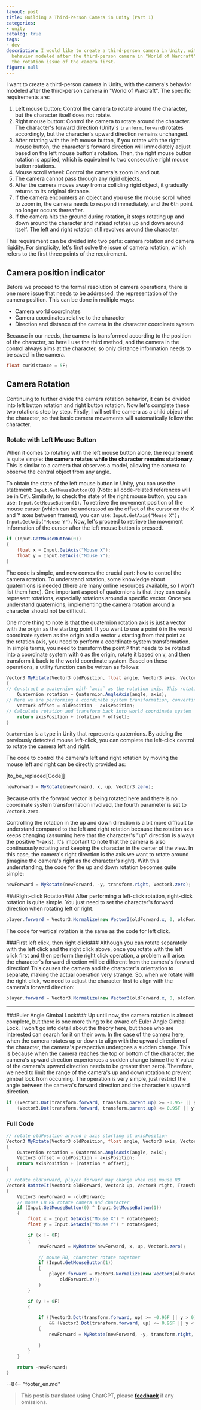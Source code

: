 ```yaml
---
layout: post
title: Building a Third-Person Camera in Unity (Part 1)
categories:
- unity
catalog: true
tags:
- dev
description: I would like to create a third-person camera in Unity, with the camera's
  behavior modeled after the third-person camera in "World of Warcraft". Let's address
  the rotation issue of the camera first.
figure: null
---
```


<meta property="og:title" content="Unity第三人称相机构建(上)" />

I want to create a third-person camera in Unity, with the camera's behavior modeled after the third-person camera in "World of Warcraft". The specific requirements are:

1. Left mouse button: Control the camera to rotate around the character, but the character itself does not rotate.
2. Right mouse button: Control the camera to rotate around the character. The character's forward direction (Unity's `tranform.forward`) rotates accordingly, but the character's upward direction remains unchanged.
3. After rotating with the left mouse button, if you rotate with the right mouse button, the character's forward direction will immediately adjust based on the left mouse button's rotation. Then, the right mouse button rotation is applied, which is equivalent to two consecutive right mouse button rotations.
4. Mouse scroll wheel: Control the camera's zoom in and out.
5. The camera cannot pass through any rigid objects.
6. After the camera moves away from a colliding rigid object, it gradually returns to its original distance.
7. If the camera encounters an object and you use the mouse scroll wheel to zoom in, the camera needs to respond immediately, and the 6th point no longer occurs thereafter.
8. If the camera hits the ground during rotation, it stops rotating up and down around the character and instead rotates up and down around itself. The left and right rotation still revolves around the character.



This requirement can be divided into two parts: camera rotation and camera rigidity. For simplicity, let's first solve the issue of camera rotation, which refers to the first three points of the requirement.

Camera position indicator
----------------
Before we proceed to the formal resolution of camera operations, there is one more issue that needs to be addressed: the representation of the camera position. This can be done in multiple ways:

- Camera world coordinates
- Camera coordinates relative to the character
- Direction and distance of the camera in the character coordinate system

Because in our needs, the camera is transformed according to the position of the character, so here I use the third method, and the camera in the control always aims at the character, so only distance information needs to be saved in the camera.

```c#
float curDistance = 5F;
```

Camera Rotation
-------------
Continuing to further divide the camera rotation behavior, it can be divided into left button rotation and right button rotation. Now let's complete these two rotations step by step. Firstly, I will set the camera as a child object of the character, so that basic camera movements will automatically follow the character.

### Rotate with Left Mouse Button ###
When it comes to rotating with the left mouse button alone, the requirement is quite simple: **the camera rotates while the character remains stationary**. This is similar to a camera that observes a model, allowing the camera to observe the central object from any angle.

To obtain the state of the left mouse button in Unity, you can use the statement: `Input.GetMouseButton(0)` (Note: all code-related references will be in C#). Similarly, to check the state of the right mouse button, you can use: `Input.GetMouseButton(1)`. To retrieve the movement position of the mouse cursor (which can be understood as the offset of the cursor on the X and Y axes between frames), you can use: `Input.GetAxis("Mouse X"); Input.GetAxis("Mouse Y")`. Now, let's proceed to retrieve the movement information of the cursor after the left mouse button is pressed.

```csharp
if (Input.GetMouseButton(0))
{
    float x = Input.GetAxis("Mouse X");
    float y = Input.GetAxis("Mouse Y");
}
```
The code is simple, and now comes the crucial part: how to control the camera rotation. To understand rotation, some knowledge about quaternions is needed (there are many online resources available, so I won't list them here). One important aspect of quaternions is that they can easily represent rotations, especially rotations around a specific vector. Once you understand quaternions, implementing the camera rotation around a character should not be difficult.

One more thing to note is that the quaternion rotation axis is just a vector with the origin as the starting point. If you want to use a point `O` in the world coordinate system as the origin and a vector `V` starting from that point as the rotation axis, you need to perform a coordinate system transformation. In simple terms, you need to transform the point `P` that needs to be rotated into a coordinate system with `O` as the origin, rotate it based on `V`, and then transform it back to the world coordinate system. Based on these operations, a utility function can be written as follows:

```c#
Vector3 MyRotate(Vector3 oldPosition, float angle, Vector3 axis, Vector3 axisPosition)
{
// Construct a quaternion with `axis` as the rotation axis. This rotation is in the character's coordinate system.
    Quaternion rotation = Quaternion.AngleAxis(angle, axis);
// Here we are performing a coordinate system transformation, converting the camera's world coordinates into coordinates in the character's coordinate system.
    Vector3 offset = oldPosition - axisPosition;
// Calculate rotation and transform back into world coordinate system
    return axisPosition + (rotation * offset);
}
```
`Quaternion` is a type in Unity that represents quaternions. By adding the previously detected mouse left-click, you can complete the left-click control to rotate the camera left and right.

The code to control the camera's left and right rotation by moving the mouse left and right can be directly provided as:

[to_be_replaced[Code]]

```c#
newForward = MyRotate(newForward, x, up, Vector3.zero);
```
Because only the forward vector is being rotated here and there is no coordinate system transformation involved, the fourth parameter is set to `Vector3.zero`.

Controlling the rotation in the up and down direction is a bit more difficult to understand compared to the left and right rotation because the rotation axis keeps changing (assuming here that the character's "up" direction is always the positive Y-axis). It's important to note that the camera is also continuously rotating and keeping the character in the center of the view. In this case, the camera's right direction is the axis we want to rotate around (imagine the camera's right as the character's right). With this understanding, the code for the up and down rotation becomes quite simple:


```csharp
newForward = MyRotate(newForward, -y, transform.right, Vector3.zero);
```

###Right-click Rotation###
After performing a left-click rotation, right-click rotation is quite simple. You just need to set the character's forward direction when rotating left or right.

```csharp
player.forward = Vector3.Normalize(new Vector3(oldForward.x, 0, oldForward.z));
```

The code for vertical rotation is the same as the code for left click.

###First left click, then right click###
Although you can rotate separately with the left click and the right click above, once you rotate with the left click first and then perform the right click operation, a problem will arise: the character's forward direction will be different from the camera's forward direction! This causes the camera and the character's orientation to separate, making the actual operation very strange. So, when we rotate with the right click, we need to adjust the character first to align with the camera's forward direction:

```csharp
player.forward = Vector3.Normalize(new Vector3(oldForward.x, 0, oldForward.z));

```

- - - 

###Euler Angle Gimbal Lock###
Up until now, the camera rotation is almost complete, but there is one more thing to be aware of: Euler Angle Gimbal Lock. I won't go into detail about the theory here, but those who are interested can search for it on their own. In the case of the camera here, when the camera rotates up or down to align with the upward direction of the character, the camera's perspective undergoes a sudden change. This is because when the camera reaches the top or bottom of the character, the camera's upward direction experiences a sudden change (since the Y value of the camera's upward direction needs to be greater than zero). Therefore, we need to limit the range of the camera's up and down rotation to prevent gimbal lock from occurring. The operation is very simple, just restrict the angle between the camera's forward direction and the character's upward direction.

```c#
if ((Vector3.Dot(transform.forward, transform.parent.up) >= -0.95F || y > 0) &&
    (Vector3.Dot(transform.forward, transform.parent.up) <= 0.95F || y < 0))
```

### Full Code ###

```csharp
// rotate oldPosition around a axis starting at axisPosition
Vector3 MyRotate(Vector3 oldPosition, float angle, Vector3 axis, Vector3 axisPosition)
{
    Quaternion rotation = Quaternion.AngleAxis(angle, axis);
    Vector3 offset = oldPosition - axisPosition;
    return axisPosition + (rotation * offset);
}

// rotate oldForward, player forward may change when use mouse RB
Vector3 RotateIt(Vector3 oldForward, Vector3 up, Vector3 right, Transform player)
{
    Vector3 newForward = -oldForward;
    // mouse LB RB rotate camera and character
    if (Input.GetMouseButton(0) ^ Input.GetMouseButton(1))
    {
        float x = Input.GetAxis("Mouse X") * rotateSpeed;
        float y = Input.GetAxis("Mouse Y") * rotateSpeed;

        if (x != 0F)
        {
            newForward = MyRotate(newForward, x, up, Vector3.zero);

            // mouse RB, character rotate together
            if (Input.GetMouseButton(1))
            {
                player.forward = Vector3.Normalize(new Vector3(oldForward.x, 0, 
                    oldForward.z));
            }
        }

        if (y != 0F)
        {

            if ((Vector3.Dot(transform.forward, up) >= -0.95F || y > 0)
                && (Vector3.Dot(transform.forward, up) <= 0.95F || y < 0))
            {
                newForward = MyRotate(newForward, -y, transform.right, Vector3.zero);

            }
        }
    }

    return -newForward;
}
```

--8<-- "footer_en.md"


> This post is translated using ChatGPT, please [**feedback**](https://github.com/disenone/wiki/issues/new) if any omissions.
